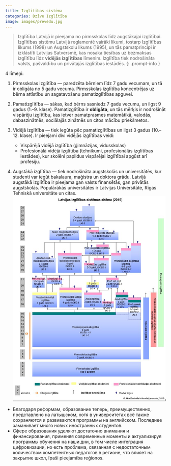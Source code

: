 ```yaml
---
title: Izglītības sistēma
categories: Dzīve Izglītība
image: images/prevedu.jpg
---
```


> Izglītība Latvijā ir pieejama no pirmsskolas līdz augstākajai izglītībai. Izglītības sistēmu Latvijā reglamentē vairāki likumi, tostarp Izglītības likums (1998) un Augstskolu likums (1995), un tās pamatprincipi ir izklāstīti Latvijas Satversmē, kas nosaka tiesības uz bezmaksas izglītību līdz **vidējās izglītības** līmenim. Izglītība tiek nodrošināta valsts, pašvaldību un privātajās izglītības iestādēs.
{: .prompt-info } 

4 līmeņi:
1. Pirmsskolas izglītība — paredzēta bērniem līdz 7 gadu vecumam, un tā ir obligāta no 5 gadu vecuma. Pirmsskolas izglītība koncentrējas uz bērna attīstību un sagatavošanu pamatizglītības apguvei.
2. Pamatizglītība — sākas, kad bērns sasniedz 7 gadu vecumu, un ilgst 9 gadus (1.–9. klase). Pamatizglītība ir **obligāta**, un tās mērķis ir nodrošināt vispārēju izglītību, kas ietver pamatprasmes matemātikā, valodās, dabaszinātnēs, sociālajās zinātnēs un citos mācību priekšmetos.
3. Vidējā izglītība — tiek iegūta pēc pamatizglītības un ilgst 3 gadus (10.–12. klase). Ir pieejami divi vidējās izglītības veidi:
	- Vispārējā vidējā izglītība (ģimnāzijas, vidusskolas)
	- Profesionālā vidējā izglītība (tehnikumi, profesionālās izglītības iestādes), kur skolēni papildus vispārējai izglītībai apgūst arī profesiju.

4. Augstākā izglītība — tiek nodrošināta augstskolās un universitātēs, kur studenti var iegūt bakalaura, maģistra un doktora grādu. Latvijā augstākā izglītība ir pieejama gan valsts finansētās, gan privātās augstskolās. Populārākās universitātes ir Latvijas Universitāte, Rīgas Tehniskā universitāte un citas.
![](/images/shemaedu.png)
- Благодаря реформам, образование теперь, преимущественно, представлено на латышском, хотя в университетах всё также сохраняются и развиваются программы на английском. Последнее заманивает много новых иностранных студентов. 
- Сфере образования уделяют достаточно внимания и финансирования, применяя современные моменты и актуализируя программы обучения на наши дни, в том числе интеграция цифровизации, но есть проблема, связанная с недостаточным количеством компетентных педагогов в регионе, что влияет на закрытие школ, īpaši pieejamība reģionos. 